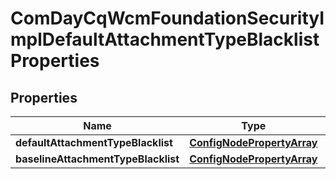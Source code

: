 
# ComDayCqWcmFoundationSecurityImplDefaultAttachmentTypeBlacklistProperties

## Properties
Name | Type | Description | Notes
------------ | ------------- | ------------- | -------------
**defaultAttachmentTypeBlacklist** | [**ConfigNodePropertyArray**](ConfigNodePropertyArray.md) |  |  [optional]
**baselineAttachmentTypeBlacklist** | [**ConfigNodePropertyArray**](ConfigNodePropertyArray.md) |  |  [optional]



